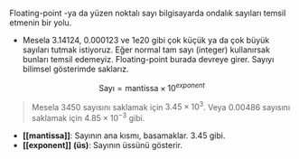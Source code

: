 Floating-point -ya da yüzen noktalı sayı bilgisayarda ondalık sayıları temsil etmenin bir yolu. <br>
- Mesela 3.14124, 0.000123 ve 1e20 gibi çok küçük ya da çok büyük sayıları tutmak istiyoruz. Eğer normal tam sayı (integer) kullanırsak bunları temsil edemeyiz. Floating-point burada devreye girer. Sayıyı bilimsel gösterimde saklarız.

$$\text{Sayı} = \text{mantissa} \times 10^{exponent}$$

> 	Mesela $3450$ sayısını saklamak için $3.45 \times 10^3$. Veya $0.00486$ sayısını saklamak için $4.85 \times 10^{-3}$ gibi.

- **[[mantissa]]**: Sayının ana kısmı, basamaklar. $3.45$ gibi.
- **[[exponent]]** **(üs)**: Sayının üssünü gösterir.

